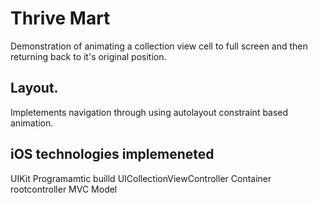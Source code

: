 # Thrive Mart
Demonstration of animating a collection view cell to full screen and then returning back to it's original position.


## Layout. 
Impletements navigation through using autolayout constraint based animation. 

## iOS technologies implemeneted
UIKit
Programamtic builld
UICollectionViewController 
Container rootcontroller 
MVC Model



